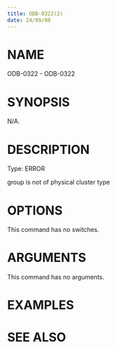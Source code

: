 ```yaml
---
title: ODB-0322(2)
date: 24/09/08
---
```


# NAME

ODB-0322 - ODB-0322

# SYNOPSIS

N/A.

# DESCRIPTION

Type: ERROR

group is not of physical cluster type

# OPTIONS

This command has no switches.

# ARGUMENTS

This command has no arguments.

# EXAMPLES

# SEE ALSO
